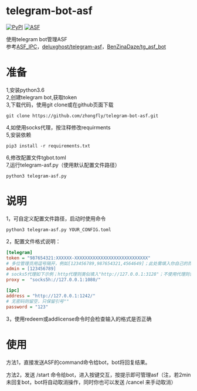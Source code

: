# telegram-bot-asf
[![PyPI](https://img.shields.io/badge/Python-3.6-blue.svg?style=flat-square)](https://pypi.python.org/pypi/ASF-IPC)
[![ASF](https://img.shields.io/badge/ASF-4.0.3.0%20supported-orange.svg?style=flat-square)](https://github.com/JustArchi/ArchiSteamFarm)

使用telegram bot管理ASF  
参考[ASF_IPC](https://github.com/deluxghost/ASF_IPC)，[deluxghost/telegram-asf](https://github.com/deluxghost/telegram-asf)，[BenZinaDaze/tg_asf_bot](https://github.com/BenZinaDaze/tg_asf_bot)  

# 准备
1,安装python3.6  
2,创建telegram bot,获取token  
3,下载代码，使用git clone或在github页面下载
```shell
git clone https://github.com/zhongfly/telegram-bot-asf.git  
```
4,如使用socks代理，按注释修改requirments  
5,安装依赖
```shell
pip3 install -r requirements.txt  
```
6,修改配置文件tgbot.toml  
7,运行telegram-asf.py（使用默认配置文件路径）  
```shell
python3 telegram-asf.py
```

# 说明
1，可自定义配置文件路径，启动时使用命令
```shell
python3 telegram-asf.py YOUR_CONFIG.toml  
```
2，配置文件格式说明：
```ini
[telegram]
token = "987654321:XXXXXX-XXXXXXXXXXXXXXXXXXXXXXXXXXXX"
# 多位管理员用逗号隔开，例如[123456789,987654321,4564649]；此处需填入你自己的而非bot的telegram数字id(telegram中使用bot：userinfobot以获取您的数字id)。
admin = [123456789]
# socks5代理如下示例；http代理则类似填入"http://127.0.0.1:3128"；不使用代理则留空，只保留引号""
proxy =  "socks5h://127.0.0.1:1080/"

[ipc]
address = "http://127.0.0.1:1242/"
# 无密码则留空，只保留引号""
password = "123"
```
3，使用redeem或addlicense命令时会检查输入的格式是否正确


# 使用
方法1，直接发送ASF的command命令给bot，bot将回复结果。  
  
方法2，发送 /start 命令给bot，进入按键交互，按提示即可管理asf（注，若2min未回复bot，bot将自动取消操作，同时你也可以发送 /cancel 来手动取消）  
